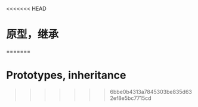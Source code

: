<<<<<<< HEAD
# 原型，继承
=======
# Prototypes, inheritance
>>>>>>> 6bbe0b4313a7845303be835d632ef8e5bc7715cd
